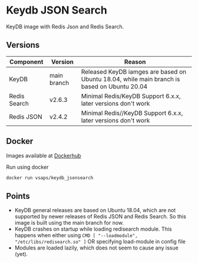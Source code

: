 # Keydb JSON Search 

KeyDB image with Redis Json and Redis Search.

## Versions
|Component|Version|Reason|
|-|-|-|
|KeyDB| main branch|Released KeyDB iamges are based on Ubuntu 18.04, while main branch is based on Ubuntu 20.04|
|Redis Search|v2.6.3|Minimal Redis/KeyDB Support 6.x.x, later versions don't work|
|Redis JSON |v2.4.2|Minimal Redis//KeyDB Support 6.x.x, later versions don't work|

## Docker 
Images available at [Dockerhub](https://hub.docker.com/u/vsaps)

Run using docker 
```bash
docker run vsaps/keydb_jsonsearch
```


## Points
* KeyDB general releases are based on Ubuntu 18.04, which are not supported by newer releases of Redis JSON and Redis Search. So this image is built using the main branch for now.
* KeyDB crashes on startup while loading redisearch module. This happens when either using `CMD [ "--loadmodule", "/etc/libs/redisearch.so" ]` OR specifying load-module in config file
* Modules are loaded lazily, which does not seem to cause any issue (yet).










